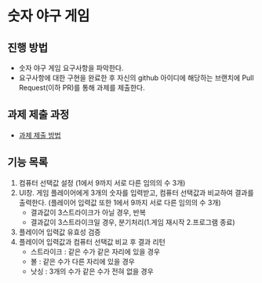 # 숫자 야구 게임
## 진행 방법
* 숫자 야구 게임 요구사항을 파악한다.
* 요구사항에 대한 구현을 완료한 후 자신의 github 아이디에 해당하는 브랜치에 Pull Request(이하 PR)를 통해 과제를 제출한다.

## 과제 제출 과정
* [과제 제출 방법](https://github.com/next-step/nextstep-docs/tree/master/precourse)

## 기능 목록

1. 컴퓨터 선택값 설정 (1에서 9까지 서로 다른 임의의 수 3개)
2. UI창. 게임 플레이어에게 3개의 숫자를 입력받고, 컴퓨터 선택값과 비교하여 결과를 출력한다.
   (플레이어 입력값 또한 1에서 9까지 서로 다른 임의의 수 3개)
    * 결과값이 3스트라이크가 아닐 경우, 반복
    * 결과값이 3스트라이크일 경우, 분기처리(1.게임 재시작 2.프로그램 종료)
3. 플레이어 입력값 유효성 검증
4. 플레이어 입력값과 컴퓨터 선택값 비교 후 결과 리턴
    * 스트라이크 : 같은 수가 같은 자리에 있을 경우
    * 볼 : 같은 수가 다른 자리에 있을 경우
    * 낫싱 : 3개의 수가 같은 수가 전혀 없을 경우